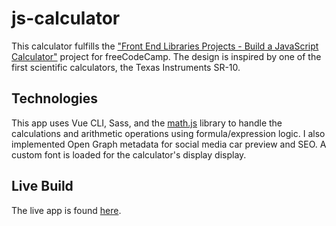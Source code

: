 # js-calculator

This calculator fulfills the ["Front End Libraries Projects - Build a JavaScript Calculator"](href="https://www.freecodecamp.org/learn/front-end-libraries/front-end-libraries-projects/build-a-javascript-calculator")
project for freeCodeCamp. The design is inspired by one of the first scientific calculators,
the Texas Instruments SR-10.

## Technologies

This app uses Vue CLI, Sass, and the [math.js](https://mathjs.org) library to
handle the calculations and arithmetic operations using formula/expression
logic. I also implemented Open Graph metadata for social media car preview and
SEO. A custom font is loaded for the calculator's display display.

## Live Build

The live app is found [here](https://bradleyhop.github.io/js-calculator/).
